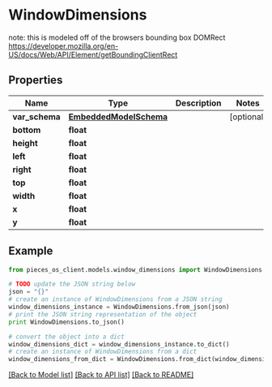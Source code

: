 # WindowDimensions

note: this is modeled off of the browsers bounding box DOMRect https://developer.mozilla.org/en-US/docs/Web/API/Element/getBoundingClientRect

## Properties
Name | Type | Description | Notes
------------ | ------------- | ------------- | -------------
**var_schema** | [**EmbeddedModelSchema**](EmbeddedModelSchema.md) |  | [optional] 
**bottom** | **float** |  | 
**height** | **float** |  | 
**left** | **float** |  | 
**right** | **float** |  | 
**top** | **float** |  | 
**width** | **float** |  | 
**x** | **float** |  | 
**y** | **float** |  | 

## Example

```python
from pieces_os_client.models.window_dimensions import WindowDimensions

# TODO update the JSON string below
json = "{}"
# create an instance of WindowDimensions from a JSON string
window_dimensions_instance = WindowDimensions.from_json(json)
# print the JSON string representation of the object
print WindowDimensions.to_json()

# convert the object into a dict
window_dimensions_dict = window_dimensions_instance.to_dict()
# create an instance of WindowDimensions from a dict
window_dimensions_from_dict = WindowDimensions.from_dict(window_dimensions_dict)
```
[[Back to Model list]](../README.md#documentation-for-models) [[Back to API list]](../README.md#documentation-for-api-endpoints) [[Back to README]](../README.md)


